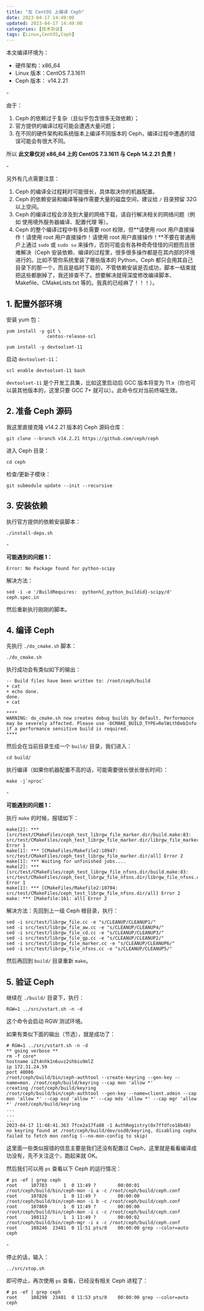 ```yaml
---
title: "在 CentOS 上编译 Ceph"
date: 2023-04-17 14:49:00
updated: 2023-04-17 14:49:00
categories: [技术杂谈]
tags: [Linux,CentOS,Ceph]
---
```




本文编译环境为：

* 硬件架构：x86_64
* Linux 版本：CentOS 7.3.1611
* Ceph 版本： v14.2.21

\-

由于：  

1. Ceph 的依赖过于复杂（且似乎包含很多无效依赖）；
2. 官方提供的编译过程可能会遭遇大量问题；
3. 在不同的硬件架构和系统版本上编译不同版本的 Ceph，编译过程中遭遇的错误可能会有很大不同。

所以 **此文章仅对  x86_64 上的 CentOS 7.3.1611 与 Ceph 14.2.21 负责！**

\-

另外有几点需要注意：

1. Ceph 的编译全过程耗时可能很长，具体取决你的机器配置。
2. Ceph 的依赖安装和编译等操作需要大量的磁盘空间，建议给 `/` 目录预留 32G 以上空间。
3. Ceph 的编译过程会涉及到大量的网络下载，请自行解决相关的网络问题（例如 使用境外服务器编译、配置代理 等）。
4. Ceph 的整个编译过程中有多处需要 root 权限，但**请使用 root 用户直接操作！请使用 root 用户直接操作！请使用 root 用户直接操作！**不要在普通用户上通过 `sudo` 或 `sudo su` 来操作，否则可能会有各种奇奇怪怪的问题而且很难解决（Ceph 安装依赖、编译的过程里，很多很多操作都是在其内部的环境进行的。比如不管你系统里装了哪些版本的 Python，Ceph 都只会用其自己目录下的那一个，而且是临时下载的，不管依赖安装是否成功，脚本一结束就把这些都删掉了，我还排查不了。想要解决就得深度修改编译脚本、Makefile、CMakeLists.txt 等的。我真的已经麻了！！！）。





## 1. 配置外部环境

安装 yum 包：

```shell
yum install -y git \
               centos-release-scl
```

```shell
yum install -y devtoolset-11
```

启动 `devtoolset-11`：

```shell
scl enable devtoolset-11 bash
```

`devtoolset-11` 是个开发工具集，比如这里启动后 GCC 版本将变为 11.x（你也可以装其他版本的，这里只要 GCC 7+ 就可以）。此命令仅对当前终端生效。



## 2. 准备 Ceph 源码



我这里直接克隆 v14.2.21 版本的 Ceph 源码仓库：

```shell
git clone --branch v14.2.21 https://github.com/ceph/ceph
```

进入 Ceph 目录：

```shell
cd ceph
```

检查/更新子模块：

```shell
git submodule update --init --recursive
```





## 3. 安装依赖



执行官方提供的依赖安装脚本：

```shell
./install-deps.sh
```



\-



**可能遇到的问题 1：**

```
Error: No Package found for python-scipy
```

解决方法：

```shell
sed -i -e '/BuildRequires:  python%{_python_buildid}-scipy/d' ceph.spec.in
```

然后重新执行刚刚的脚本。



## 4. 编译 Ceph

先执行 `./do_cmake.sh` 脚本：

```shell
./do_cmake.sh
```

执行成功会有类似如下的输出：

```
-- Build files have been written to: /root/ceph/build
+ cat
+ echo done.
done.
+ cat

****
WARNING: do_cmake.sh now creates debug builds by default. Performance
may be severely affected. Please use -DCMAKE_BUILD_TYPE=RelWithDebInfo
if a performance sensitive build is required.
****
```

然后会在当前目录生成一个 `build/` 目录，我们进入：

```shell
cd build/
```

执行编译（如果你机器配置不高的话，可能需要很长很长很长时间）：

```
make -j`nproc`
```



\-

**可能遇到的问题 1：**

执行 `make` 的时候，报错如下：

```
make[2]: *** [src/test/CMakeFiles/ceph_test_librgw_file_marker.dir/build.make:83: src/test/CMakeFiles/ceph_test_librgw_file_marker.dir/librgw_file_marker.cc.o] Error 1
make[1]: *** [CMakeFiles/Makefile2:10947: src/test/CMakeFiles/ceph_test_librgw_file_marker.dir/all] Error 2
make[1]: *** Waiting for unfinished jobs....
make[2]: *** [src/test/CMakeFiles/ceph_test_librgw_file_nfsns.dir/build.make:83: src/test/CMakeFiles/ceph_test_librgw_file_nfsns.dir/librgw_file_nfsns.cc.o] Error 1
make[1]: *** [CMakeFiles/Makefile2:10794: src/test/CMakeFiles/ceph_test_librgw_file_nfsns.dir/all] Error 2
make: *** [Makefile:161: all] Error 2
```

解决方法：先回到上一级 Ceph 根目录，执行：

```
sed -i src/test/librgw_file.cc -e "s/CLEANUP/CLEANUP1/"
sed -i src/test/librgw_file_aw.cc -e "s/CLEANUP/CLEANUP4/"
sed -i src/test/librgw_file_cd.cc -e "s/CLEANUP/CLEANUP3/"
sed -i src/test/librgw_file_gp.cc -e "s/CLEANUP/CLEANUP2/"
sed -i src/test/librgw_file_marker.cc -e "s/CLEANUP/CLEANUP6/"
sed -i src/test/librgw_file_nfsns.cc -e "s/CLEANUP/CLEANUP5/"
```

然后再回到 `build/` 目录重新 `make`。



## 5. 验证 Ceph



继续在 `./build/` 目录下，执行：

```shell
RGW=1 ../src/vstart.sh -n -d
```

这个命令会启动 RGW 测试环境。

如果有类似下面的输出（节选），就是成功了：

```shell
# RGW=1 ../src/vstart.sh -n -d
** going verbose **
rm -f core* 
hostname iZt4nhk1n6uvz2shbiu9mlZ
ip 172.31.24.59
port 40086
/root/ceph/build/bin/ceph-authtool --create-keyring --gen-key --name=mon. /root/ceph/build/keyring --cap mon 'allow *' 
creating /root/ceph/build/keyring
/root/ceph/build/bin/ceph-authtool --gen-key --name=client.admin --cap mon 'allow *' --cap osd 'allow *' --cap mds 'allow *' --cap mgr 'allow *' /root/ceph/build/keyring 
...
...
...
2023-04-17 11:48:41.363 7fce2a17fa80 -1 AuthRegistry(0x7ffdfce18b48) no keyring found at /root/ceph/build/dev/osd0/keyring, disabling cephx
failed to fetch mon config (--no-mon-config to skip)
```

这里面一些类似报错的信息主要是我们还没有配置过 Ceph，这里就是看看编译成功没有，先不关注这个，跑起来就 OK。

然后我们可以用 `ps` 查看以下 Ceph 的运行情况：

```shell
# ps -ef | grep ceph
root     107783      1  0 11:49 ?        00:00:01 /root/ceph/build/bin/ceph-mon -i a -c /root/ceph/build/ceph.conf
root     107826      1  0 11:49 ?        00:00:00 /root/ceph/build/bin/ceph-mon -i b -c /root/ceph/build/ceph.conf
root     107869      1  0 11:49 ?        00:00:00 /root/ceph/build/bin/ceph-mon -i c -c /root/ceph/build/ceph.conf
root     108112      1  1 11:49 ?        00:00:02 /root/ceph/build/bin/ceph-mgr -i x -c /root/ceph/build/ceph.conf
root     108246  23481  0 11:51 pts/0    00:00:00 grep --color=auto ceph
```

\-

停止的话，输入：

```shell
../src/stop.sh
```

即可停止，再次使用 `ps` 查看，已经没有相关 Ceph 进程了：

```shell
# ps -ef | grep ceph
root     108290  23481  0 11:53 pts/0    00:00:00 grep --color=auto ceph
```



